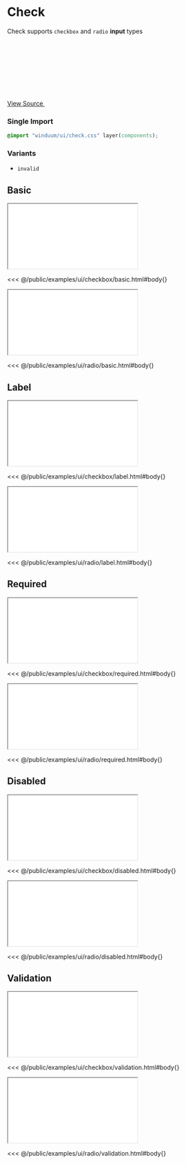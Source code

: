 # Check
Check supports `checkbox` and `radio` **input** types

<a href="https://github.com/winduum/winduum/blob/main/src/ui/check.css" target="_blank" rel="noreferrer" class="winduum-gh-link">View Source <svg><use href="#icon-gh" /></svg></a>

### Single Import

```css
@import "winduum/ui/check.css" layer(components);
```

### Variants

* `invalid`

## Basic

<iframe onload="this.style.visibility = 'visible';" src="/examples/ui/checkbox/basic.html"></iframe>

<<< @/public/examples/ui/checkbox/basic.html#body{}

<iframe onload="this.style.visibility = 'visible';" src="/examples/ui/radio/basic.html"></iframe>

<<< @/public/examples/ui/radio/basic.html#body{}

## Label

<iframe onload="this.style.visibility = 'visible';" src="/examples/ui/checkbox/label.html"></iframe>

<<< @/public/examples/ui/checkbox/label.html#body{}

<iframe onload="this.style.visibility = 'visible';" src="/examples/ui/radio/label.html"></iframe>

<<< @/public/examples/ui/radio/label.html#body{}

## Required

<iframe onload="this.style.visibility = 'visible';" src="/examples/ui/checkbox/required.html"></iframe>

<<< @/public/examples/ui/checkbox/required.html#body{}

<iframe onload="this.style.visibility = 'visible';" src="/examples/ui/radio/required.html"></iframe>

<<< @/public/examples/ui/radio/required.html#body{}

## Disabled

<iframe onload="this.style.visibility = 'visible';" src="/examples/ui/checkbox/disabled.html"></iframe>

<<< @/public/examples/ui/checkbox/disabled.html#body{}

<iframe onload="this.style.visibility = 'visible';" src="/examples/ui/radio/disabled.html"></iframe>

<<< @/public/examples/ui/radio/disabled.html#body{}

## Validation

<iframe onload="this.style.visibility = 'visible';" src="/examples/ui/checkbox/validation.html"></iframe>

<<< @/public/examples/ui/checkbox/validation.html#body{}

<iframe onload="this.style.visibility = 'visible';" src="/examples/ui/radio/validation.html"></iframe>

<<< @/public/examples/ui/radio/validation.html#body{}
